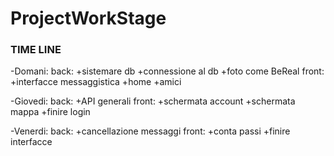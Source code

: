 # ProjectWorkStage
### TIME LINE ###

-Domani:
  back:
    +sistemare db
    +connessione al db
    +foto come BeReal
  front:
    +interfacce messaggistica
    +home
    +amici


-Giovedi:
  back:
    +API generali
  front:
    +schermata account
    +schermata mappa
    +finire login


-Venerdi:
  back:
    +cancellazione messaggi
  front:
    +conta passi
    +finire interfacce
